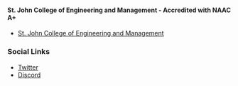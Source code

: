 #### St. John College of Engineering and Management - Accredited with NAAC A+
* [St. John College of Engineering and Management](https://www.sjcem.edu.in/)

### Social Links
* [Twitter](https://twitter.com/OWASP__SJCEM)
* [Discord](https://discord.gg/jj2qEESJFt)

